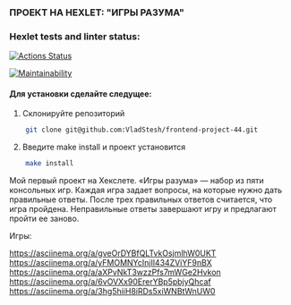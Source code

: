 ### ПРОЕКТ НА HEXLET: "ИГРЫ РАЗУМА"


### Hexlet tests and linter status:
[![Actions Status](https://github.com/VladStesh/frontend-project-44/actions/workflows/hexlet-check.yml/badge.svg)](https://github.com/VladStesh/frontend-project-44/actions)

[![Maintainability](https://api.codeclimate.com/v1/badges/7bdba147bb87c9f48ca1/maintainability)](https://codeclimate.com/github/VladStesh/frontend-project-44/maintainability)


#### Для установки сделайте следущее:

1. Склонируйте репозиторий 
```bash
    git clone git@github.com:VladStesh/frontend-project-44.git
```
2. Введите make install и проект установится
```bash
    make install
```

Мой первый проект на Хекслете. «Игры разума» — набор из пяти консольных игр. Каждая игра задает вопросы, на которые нужно дать правильные ответы. После трех правильных ответов считается, что игра пройдена. Неправильные ответы завершают игру и предлагают пройти ее заново.
 
Игры:

https://asciinema.org/a/gveOrDYBfQLTvkOsjmlhW0UKT
https://asciinema.org/a/yFMOMNYcInjIl434ZViYF9nBX
https://asciinema.org/a/aXPvNkT3wzzPfs7mWGe2Hvkon
https://asciinema.org/a/6vOVXx90ErerYBp5pbjyQhcaf
https://asciinema.org/a/3hg5hiiH8iRDs5xiWNBtWnUW0